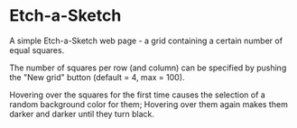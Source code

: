 # Etch-a-Sketch

A simple Etch-a-Sketch web page - a grid containing a certain number of equal squares.

The number of squares per row (and column) can be specified by 
pushing the "New grid" button (default = 4, max = 100).

Hovering over the squares for the first time causes the selection of a random background
color for them; Hovering over them again makes them darker and darker until they turn black. 